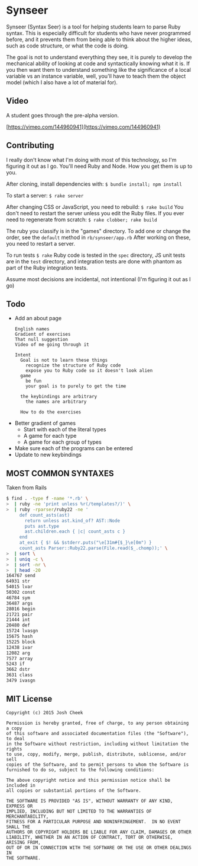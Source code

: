 # Synseer

Synseer (Syntax Seer) is a tool for helping students learn to parse Ruby syntax.
This is especially difficult for students who have never programmed before,
and it prevents them from being able to think about the higher ideas,
such as code structure, or what the code is doing.

The goal is not to understand everything they see,
it is purely to develop the mechanical ability of
looking at code and syntactically knowing what it is.
If you then want them to understand something like
the significance of a local variable vs an instance variable,
well, you'll have to teach them the object model
(which I also have a lot of material for).


## Video

A student goes through the pre-alpha version.

[https://vimeo.com/144960941](https://vimeo.com/144960941)

## Contributing

I really don't know what I'm doing with most of this technology,
so I'm figuring it out as I go. You'll need Ruby and Node.
How you get them is up to you.

After cloning, install dependencies with: `$ bundle install; npm install`

To start a server: `$ rake server`

After changing CSS or JavaScript, you need to rebuild: `$ rake build`
You don't need to restart the server unless you edit the Ruby files.
If you ever need to regenerate from scratch: `$ rake clobber; rake build`

The ruby you classify is in the "games" directory.
To add one or change the order, see the `default` method in `rb/synseer/app.rb`
After working on these, you need to restart a server.

To run tests `$ rake` Ruby code is tested in the `spec` directory,
JS unit tests are in the `test` directory, and integration tests are
done with phantom as part of the Ruby integration tests.

Assume most decisions are incidental, not intentional (I'm figuring it out as I go)

## Todo

* Add an about page
  ```
  English names
  Gradient of exercises
  That null suggestion
  Video of me going through it

  Intent
    Goal is not to learn these things
      recognize the structure of Ruby code
      expose you to Ruby code so it doesn't look alien
    game
      be fun
      your goal is to purely to get the time

    the keybindings are arbitrary
      the names are arbitrary

    How to do the exercises
  ```
* Better gradient of games
  * Start with each of the literal types
  * A game for each type
  * A game for each group of types
* Make sure each of the programs can be entered
* Update to new keybindings

## MOST COMMON SYNTAXES

Taken from Rails

```sh
$ find . -type f -name '*.rb' \
>  | ruby -ne 'print unless %r(/templates?/)' \
>  | ruby -rparser/ruby22 -ne '
     def count_asts(ast)
       return unless ast.kind_of? AST::Node
       puts ast.type
       ast.children.each { |c| count_asts c }
     end
     at_exit { $! && $stderr.puts("\e[31m#{$_}\e[0m") }
     count_asts Parser::Ruby22.parse(File.read($_.chomp));' \
>  | sort \
>  | uniq -c \
>  | sort -nr \
>  | head -20
164767 send
64931 str
54015 lvar
50302 const
46784 sym
36487 args
28016 begin
21721 pair
21444 int
20480 def
15724 lvasgn
15675 hash
15225 block
12438 ivar
12082 arg
7577 array
5243 if
3662 dstr
3631 class
3479 ivasgn
```

## MIT License

```
Copyright (c) 2015 Josh Cheek

Permission is hereby granted, free of charge, to any person obtaining a copy
of this software and associated documentation files (the "Software"), to deal
in the Software without restriction, including without limitation the rights
to use, copy, modify, merge, publish, distribute, sublicense, and/or sell
copies of the Software, and to permit persons to whom the Software is
furnished to do so, subject to the following conditions:

The above copyright notice and this permission notice shall be included in
all copies or substantial portions of the Software.

THE SOFTWARE IS PROVIDED "AS IS", WITHOUT WARRANTY OF ANY KIND, EXPRESS OR
IMPLIED, INCLUDING BUT NOT LIMITED TO THE WARRANTIES OF MERCHANTABILITY,
FITNESS FOR A PARTICULAR PURPOSE AND NONINFRINGEMENT.  IN NO EVENT SHALL THE
AUTHORS OR COPYRIGHT HOLDERS BE LIABLE FOR ANY CLAIM, DAMAGES OR OTHER
LIABILITY, WHETHER IN AN ACTION OF CONTRACT, TORT OR OTHERWISE, ARISING FROM,
OUT OF OR IN CONNECTION WITH THE SOFTWARE OR THE USE OR OTHER DEALINGS IN
THE SOFTWARE.
```
